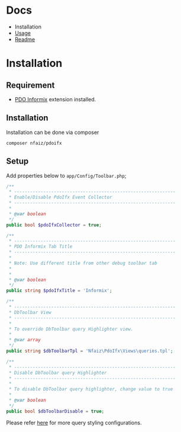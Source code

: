 # Docs
* Installation
* [Usage](USAGE.md)
* [Readme](../README.md)

# Installation

## Requirement
- [PDO Informix](https://pecl.php.net/package/PDO_INFORMIX) extension installed.


## Installation
Installation can be done via composer

    composer nfaiz/pdoifx


## Setup
Add properties below to `app/Config/Toolbar.php`;

```php
/**
 * -------------------------------------------------------------
 * Enable/Disable PdoIfx Event Collector
 * -------------------------------------------------------------
 *
 * @var boolean
 */
public bool $pdoIfxCollector = true;

/**
 * -------------------------------------------------------------
 * PDO Informix Tab Title
 * -------------------------------------------------------------
 *
 * Note: Use different title from other debug toolbar tab
 *
 * 
 * @var boolean
 */
public string $pdoIfxTitle = 'Informix';

/**
 * -------------------------------------------------------------
 * DbToolbar View
 * -------------------------------------------------------------
 * 
 * To override DbToolbar query Highlighter view.
 *
 * @var array
 */
public string $dbToolbarTpl = 'Nfaiz\PdoIfx\Views\queries.tpl';

/**
 * -------------------------------------------------------------
 * Disable DbToolbar query Highlighter
 * -------------------------------------------------------------
 * 
 * To disable DbToolbar query highlighter, change value to true
 *
 * @var boolean
 */
public bool $dbToolbarDisable = true;
```

Please refer [here](https://github.com/nfaiz/dbtoolbar#modify-settings) for more query styling configurations.
